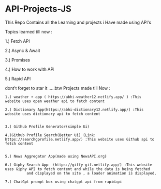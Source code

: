# API-Projects-JS
This Repo Contains all the Learning and projects i Have made using API's

Topics learned till now :

1.) Fetch API

2.) Async & Await 

3.) Promises

4.) How to work with API

5.) Rapid API

dont't forget to star it  .....btw Projects made till Now :

    1.) weather ☀️ app ( https://abhi-weather12.netlify.app/ ) :This website uses open weather api to fetch content 
    
    2.) Dictionary App(https://abhi-dictionary12.netlify.app/) :This website uses dictionary api to fetch content 
    
    
    3.) Github Profile Generator(simple Ui)
    
    4.)Github Profile Search(Better Ui) (Link: https://searchgprofile.netlify.app/) :This website uses Github api to fetch content 
    
    
    5.) News Aggregator App(made using NewsAPI.org)
    
    6.) Giphy Search App  (https://giffy-gif.netlify.app/) :This website uses Giphy API to fetch content and while the data is being fetched 
              and displayed on the site , a loader animation is displayed.
              
    7.) ChatGpt prompt box using chatgpt api from rapidapi
